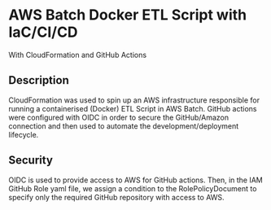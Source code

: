 # AWS Batch Docker ETL Script with IaC/CI/CD
With CloudFormation and GitHub Actions

## Description

CloudFormation was used to spin up an AWS infrastructure responsible for running a containerised (Docker) ETL Script in AWS Batch. GitHub actions were configured with OIDC in order to secure the GitHub/Amazon connection and then used to automate the development/deployment lifecycle.

## Security

OIDC is used to provide access to AWS for GitHub actions. Then, in the IAM GitHub Role yaml file, we assign a condition to the RolePolicyDocument to specify only the required GitHub repository with access to AWS.